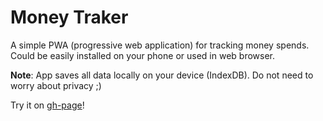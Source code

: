 # Money Traker

A simple PWA (progressive web application) for tracking money spends. 
Could be easily installed on your phone or used in web browser. 

**Note**: App saves all data locally on your device (IndexDB). Do not need to worry about privacy ;) 

Try it on [gh-page](https://ar0ne.github.io/money-tracker/)!
